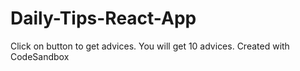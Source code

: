 # Daily-Tips-React-App

Click on button to get advices. You will get 10 advices.
Created with CodeSandbox
